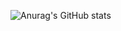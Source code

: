 <!-- ![dataset](https://road-to-kaggle-grandmaster.vercel.app/api/badges/shonenkov/dataset)
![notebook](https://road-to-kaggle-grandmaster.vercel.app/api/badges/shonenkov/notebook) -->
![Anurag's GitHub stats](https://github-readme-stats.vercel.app/api/?username=shonenkov&show_icons=true&title_color=fff&icon_color=79ff97&text_color=9f9f9f&bg_color=151515)


<!--
**shonenkov/shonenkov** is a ✨ _special_ ✨ repository because its `README.md` (this file) appears on your GitHub profile.

Here are some ideas to get you started:

- 🔭 I’m currently working on ...
- 🌱 I’m currently learning ...
- 👯 I’m looking to collaborate on ...
- 🤔 I’m looking for help with ...
- 💬 Ask me about ...
- 📫 How to reach me: ...
- 😄 Pronouns: ...
- ⚡ Fun fact: ...
-->
